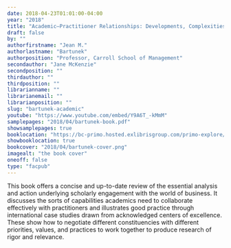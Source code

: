 ```yaml
---
date: 2018-04-23T01:01:00-04:00
year: "2018"
title: "Academic–Practitioner Relationships: Developments, Complexities and Opportunities"
draft: false
by: ""
authorfirstname: "Jean M."
authorlastname: "Bartunek"
authorposition: "Professor, Carroll School of Management"
secondauthor: "Jane McKenzie"
secondposition: ""
thirdauthor: ""
thirdposition: ""
librarianname: ""
librarianemail: ""
librarianposition: ""
slug: "bartunek-academic"
youtube: "https://www.youtube.com/embed/Y9A6T_-kMmM"
samplepages: "2018/04/bartunek-book.pdf"
showsamplepages: true
booklocation: "https://bc-primo.hosted.exlibrisgroup.com/primo-explore/fulldisplay?docid=ALMA-BC21477389240001021&context=L&vid=bclib_new&search_scope=bcl&tab=bcl_only&lang=en_US"
showbooklocation: true
bookcover: "2018/04/bartunek-cover.png"
imagealt: "the book cover"
oneoff: false
type: "facpub"
---
```


This book offers a concise and up-to-date review of the essential analysis and action underlying scholarly engagement with the world of business. It discusses the sorts of capabilities academics need to collaborate effectively with practitioners and illustrates good practice through international case studies drawn from acknowledged centers of excellence. These show how to negotiate different constituencies with different priorities, values, and practices to work together to produce research of rigor and relevance.
